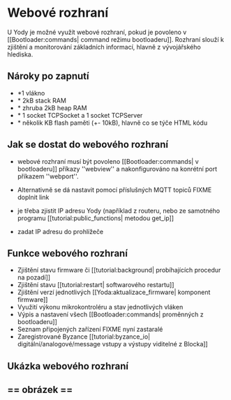 # Webové rozhraní

U Yody je možné využít webové rozhraní, pokud je povoleno v \[\[Bootloader:commands\| command režimu bootloaderu\]\]. Rozhraní slouží k zjištění a monitorování základních informací, hlavně z vývojářského hlediska.

## Nároky po zapnutí

* \*1 vlákno
* \* 2kB stack RAM
* \* zhruba 2kB heap RAM
* \* 1 socket TCPSocket a 1 socket TCPServer
* \* několik KB flash paměti \(+- 10kB\), hlavně co se týče HTML kódu

## Jak se dostat do webového rozhraní

* webové rozhraní musí být povoleno \[\[Bootloader:commands\| v bootloaderu\]\] příkazy ''webview'' a nakonfigurováno na konrétní port příkazem ''webport''.

* Alternativně se dá nastavit pomocí příslušných MQTT topiců FIXME doplnit link

* je třeba zjistit IP adresu Yody \(například z routeru, nebo ze samotného programu \[\[tutorial:public\_functions\| metodou get\_ip\]\]  
* zadat IP adresu do prohlížeče

## Funkce webového rozhraní

* Zjištění stavu firmware či \[\[tutorial:background\| probíhajících procedur na pozadí\]\]
* Zjištění stavu \[\[tutorial:restart\| softwarového restartu\]\]
* Zjištění verzí jednotlivých \[\[Yoda:aktualizace\_firmware\| komponent firmware\]\]
* Využití výkonu mikrokontroléru a stav jednotlivých vláken
* Výpis a nastavení všech \[\[Bootloader:commands\| proměnných z bootloaderu\]\]
* Seznam připojených zařízení FIXME nyní zastaralé
* Zaregistrované Byzance \[\[tutorial:byzance\_io\| digitální/analogové/message vstupy a výstupy viditelné z Blocka\]\]

## Ukázka webového rozhraní

## == obrázek ==



